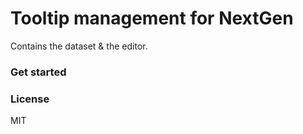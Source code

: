 Tooltip management for NextGen
==================

Contains the dataset & the editor.

### Get started


### License

MIT
